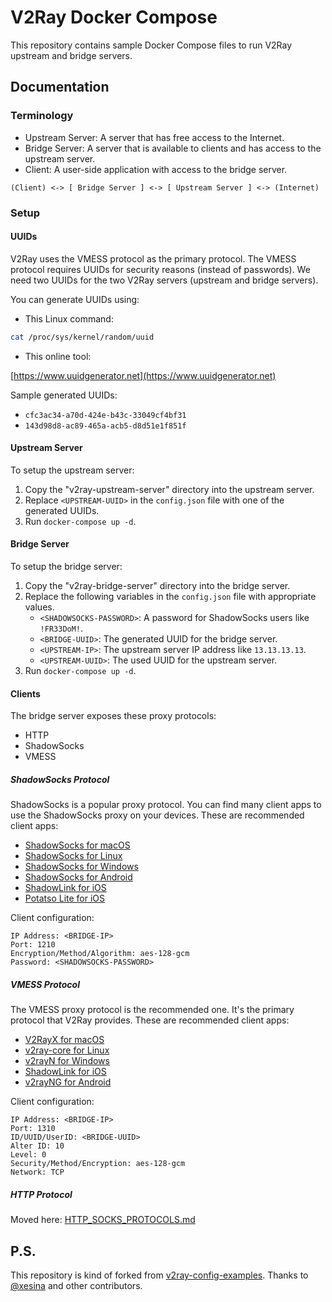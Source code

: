 # V2Ray Docker Compose

This repository contains sample Docker Compose files to run V2Ray upstream and bridge servers.

## Documentation

### Terminology

* Upstream Server: A server that has free access to the Internet.
* Bridge Server: A server that is available to clients and has access to the upstream server.
* Client: A user-side application with access to the bridge server.

```
(Client) <-> [ Bridge Server ] <-> [ Upstream Server ] <-> (Internet)
```

### Setup

#### UUIDs

V2Ray uses the VMESS protocol as the primary protocol.
The VMESS protocol requires UUIDs for security reasons (instead of passwords).
We need two UUIDs for the two V2Ray servers (upstream and bridge servers).

You can generate UUIDs using:

* This Linux command:

```bash
cat /proc/sys/kernel/random/uuid
```

* This online tool:

[https://www.uuidgenerator.net](https://www.uuidgenerator.net)

Sample generated UUIDs:
* `cfc3ac34-a70d-424e-b43c-33049cf4bf31`
* `143d98d8-ac89-465a-acb5-d8d51e1f851f`

#### Upstream Server

To setup the upstream server:
1. Copy the "v2ray-upstream-server" directory into the upstream server.
2. Replace `<UPSTREAM-UUID>` in the `config.json` file with one of the generated UUIDs.
3. Run `docker-compose up -d`.

#### Bridge Server

To setup the bridge server:
1. Copy the "v2ray-bridge-server" directory into the bridge server.
2. Replace the following variables in the `config.json` file with appropriate values.
    * `<SHADOWSOCKS-PASSWORD>`: A password for ShadowSocks users like `!FR33DoM!`.
    * `<BRIDGE-UUID>`: The generated UUID for the bridge server.
    * `<UPSTREAM-IP>`: The upstream server IP address like `13.13.13.13`.
    * `<UPSTREAM-UUID>`: The used UUID for the upstream server.
3. Run `docker-compose up -d`. 

#### Clients

The bridge server exposes these proxy protocols:
* HTTP
* ShadowSocks
* VMESS

##### ShadowSocks Protocol

ShadowSocks is a popular proxy protocol.
You can find many client apps to use the ShadowSocks proxy on your devices.
These are recommended client apps:
* [ShadowSocks for macOS](https://github.com/shadowsocks/ShadowsocksX-NG/releases)
* [ShadowSocks for Linux](https://github.com/shadowsocks/shadowsocks-libev)
* [ShadowSocks for Windows](https://github.com/shadowsocks/shadowsocks-windows/releases)
* [ShadowSocks for Android](https://github.com/shadowsocks/shadowsocks-android/releases)
* [ShadowLink for iOS](https://apps.apple.com/us/app/shadowlink-shadowsocks-vpn/id1439686518)
* [Potatso Lite for iOS](https://apps.apple.com/us/app/potatso-lite/id1239860606)

Client configuration:
```
IP Address: <BRIDGE-IP>
Port: 1210
Encryption/Method/Algorithm: aes-128-gcm
Password: <SHADOWSOCKS-PASSWORD>
```

##### VMESS Protocol

The VMESS proxy protocol is the recommended one.
It's the primary protocol that V2Ray provides.
These are recommended client apps:
* [V2RayX for macOS](https://github.com/Cenmrev/V2RayX/releases)
* [v2ray-core for Linux](https://github.com/v2ray/v2ray-core)
* [v2rayN for Windows](https://github.com/2dust/v2rayN/releases)
* [ShadowLink for iOS](https://apps.apple.com/us/app/shadowlink-shadowsocks-vpn/id1439686518)
* [v2rayNG for Android](https://github.com/2dust/v2rayNG)

Client configuration:
```
IP Address: <BRIDGE-IP>
Port: 1310
ID/UUID/UserID: <BRIDGE-UUID>
Alter ID: 10
Level: 0
Security/Method/Encryption: aes-128-gcm
Network: TCP
```

##### HTTP Protocol

Moved here: [HTTP_SOCKS_PROTOCOLS.md](HTTP_SOCKS_PROTOCOLS.md)

## P.S.

This repository is kind of forked from [v2ray-config-examples](https://github.com/xesina/v2ray-config-examples).
Thanks to [@xesina](https://github.com/xesina) and other contributors.
